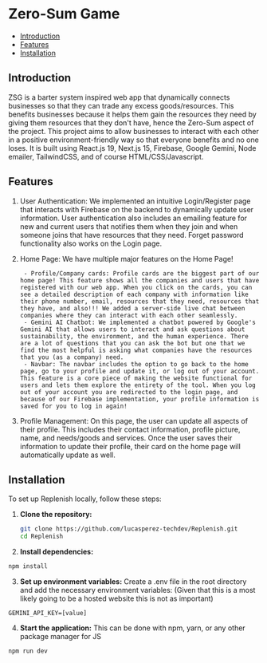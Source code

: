 # Zero-Sum Game
- [Introduction](#introduction)
- [Features](#features)
- [Installation](#installation)

## Introduction

ZSG is a barter system inspired web app that dynamically connects businesses so that they can trade any excess goods/resources. This benefits businesses because it helps them gain the resources they need by giving them resources that they don't have, hence the Zero-Sum aspect of the project. This project aims to allow businesses to interact with each other in a positive environment-friendly way so that everyone benefits and no one loses. It is built using React.js 19, Next.js 15, Firebase, Google Gemini, Node emailer, TailwindCSS, and of course HTML/CSS/Javascript.

## Features

1. User Authentication: We implemented an intuitive Login/Register page that interacts with Firebase on the backend to dynamically update user information. User authentication also includes an emailing feature for new and current users that notifies them when they join and when someone joins that have resources that they need. Forget password functionality also works on the Login page.
2. Home Page: We have multiple major features on the Home Page!
   
        - Profile/Company cards: Profile cards are the biggest part of our home page! This feature shows all the companies and users that have registered with our web app. When you click on the cards, you can see a detailed description of each company with information like their phone number, email, resources that they need, resources that they have, and also!!! We added a server-side live chat between companies where they can interact with each other seamlessly.
        - Gemini AI Chatbot: We implemented a chatbot powered by Google's Gemini AI that allows users to interact and ask questions about sustainability, the environment, and the human experience. There are a lot of questions that you can ask the bot but one that we find the most helpful is asking what companies have the resources that you (as a company) need.
        - Navbar: The navbar includes the option to go back to the home page, go to your profile and update it, or log out of your account. This feature is a core piece of making the website functional for users and lets them explore the entirety of the tool. When you log out of your account you are redirected to the login page, and because of our Firebase implementation, your profile information is saved for you to log in again!
3. Profile Management: On this page, the user can update all aspects of their profile. This includes their contact information, profile picture, name, and needs/goods and services. Once the user saves their information to update their profile, their card on the home page will automatically update as well. 

## Installation

To set up Replenish locally, follow these steps:

1. **Clone the repository:**

   ```bash
   git clone https://github.com/lucasperez-techdev/Replenish.git
   cd Replenish
   ```
   
2.	**Install dependencies:**
   
   ```bash
   npm install
   ```

 3. **Set up environment variables:**
  Create a .env file in the root directory and add the necessary environment variables:
  (Given that this is a most likely going to be a hosted website this is not as important)

  ```env
  GEMINI_API_KEY=[value]
  ```

  4. **Start the application:**
  This can be done with npm, yarn, or any other package manager for JS
  ```bash
  npm run dev
  ```
